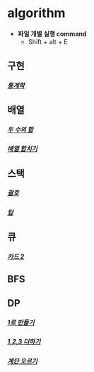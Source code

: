 # algorithm


- **파일 개별 실행 command**
  - Shift + alt + E

<h2>구현</h2>

##### [통계학](https://github.com/Jeong-Bright/algorithm/blob/main/boj/2108.cpp)

<h2>배열</h2>
  
##### [두 수의 합](https://github.com/Jeong-Bright/algorithm/blob/main/boj/3273.cpp)
##### [배열 합치기](https://github.com/Jeong-Bright/algorithm/blob/main/boj/11728.cpp)

<h2>스택</h2>

##### [괄호](https://github.com/Jeong-Bright/algorithm/blob/main/boj/9012.cpp)
##### [탑](https://github.com/Jeong-Bright/algorithm/blob/main/boj/2493.cpp)

<h2>큐</h2>

##### [카드 2](https://github.com/Jeong-Bright/algorithm/blob/main/boj/2164.cpp)

<h2>BFS</h2>

<h2>DP</h2>

##### [1로 만들기](https://github.com/Jeong-Bright/algorithm/blob/main/boj/1463.cpp)
##### [1,2,3 더하기](https://github.com/Jeong-Bright/algorithm/blob/main/boj/9095.cpp)
##### [계단 오르기](https://github.com/Jeong-Bright/algorithm/blob/main/boj/2579.cpp)

